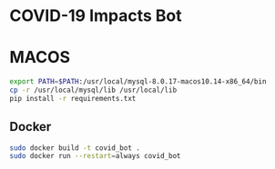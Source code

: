 
# COVID-19 Impacts Bot

# MACOS

```bash
export PATH=$PATH:/usr/local/mysql-8.0.17-macos10.14-x86_64/bin
cp -r /usr/local/mysql/lib /usr/local/lib
pip install -r requirements.txt
```

## Docker

```bash
sudo docker build -t covid_bot .
sudo docker run --restart=always covid_bot
```
